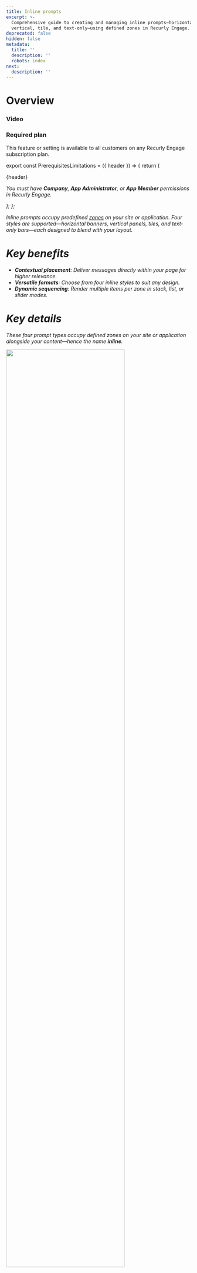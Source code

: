 ```yaml
---
title: Inline prompts
excerpt: >-
  Comprehensive guide to creating and managing inline prompts—horizontal,
  vertical, tile, and text-only—using defined zones in Recurly Engage.
deprecated: false
hidden: false
metadata:
  title: ''
  description: ''
  robots: index
next:
  description: ''
---
```

# Overview

### Video

<Embed url="https://www.loom.com/embed/0b567941dcf24629b1c053d4900ff0d3?sid=0d2335cd-d92d-4fcd-8438-3a35c781d0ca" href="https://www.loom.com/embed/0b567941dcf24629b1c053d4900ff0d3?sid=0d2335cd-d92d-4fcd-8438-3a35c781d0ca" typeOfEmbed="iframe" height="480px" width="100%" iframe="true" />

### Required plan

This feature or setting is available to all customers on any Recurly Engage subscription plan.

export const PrerequisitesLimitations = ({ header }) => {
  return (
    <div className="flex justify-start">
      <div className="rounded-md p-6 m-4 max-w-lg shadow-md border border-gray-300 dark:bg-gray-800 dark:border-gray-600">
        <p className="text-lg font-bold">{header}</p>
        <p>
          <i className="fa-solid fa-check mr-2" />
          You must have <strong>Company</strong>, <strong>App Administrator</strong>, or <strong>App Member</strong> permissions in Recurly Engage.
        </p>
      </div>
    </div>
  );
};

<PrerequisitesLimitations header="Prerequisites & limitations" />

Inline prompts occupy predefined [zones](zones) on your site or application. Four styles are supported—horizontal banners, vertical panels, tiles, and text-only bars—each designed to blend with your layout.

# Key benefits

* **Contextual placement**: Deliver messages directly within your page for higher relevance.
* **Versatile formats**: Choose from four inline styles to suit any design.
* **Dynamic sequencing**: Render multiple items per zone in stack, list, or slider modes.

# Key details

These four prompt types occupy defined zones on your site or application alongside your content—hence the name **inline**.

<Image align="center" className="border" border={true} width="80% " src="https://files.readme.io/3306b54-Screenshot_2024-04-18_193019.png" />

Inline prompts live in [zones](zones). Any prompt assigned to a zone appears in that location—for example, a horizontal banner in the **Web Featured** zone.

<Image align="center" className="border" border={true} width="80% " src="https://files.readme.io/e0c5481-Screenshot_2024-04-18_191758.png" />

A single zone can render multiple items of the same type in one of three modes:

* **Stack**: items overlap; each new item appears after the prior one is dismissed.
* **List**: items display side by side, ideal for showing a row of personalized recommendations.
* **Slider**: a carousel showing one item at a time, with optional bullet indicators or auto-rotation.

### Horizontal

A wide banner with a landscape orientation that spans the width of your content area or screen edge-to-edge. Commonly placed at the top or bottom of pages, it can include a call-to-action button and hide itself on click or remain visible.

* **Recommended ratios**: 2×1, 4×1, **6×1**, 8×1, 10×1.

<Image align="center" className="border" border={true} width="80% " src="https://files.readme.io/994d3cd-image.png" />

### Vertical

A tall panel with a portrait orientation, typically along the left or right edge of your layout. Like horizontals, it may include buttons and can be timed or click-to-dismiss.

* **Recommended ratios**: 1×2, **1×3**, 1×4.

<Image align="center" className="border" border={true} src="https://files.readme.io/a1fb469-image.png" />

### Tile

A square or rectangle zone—perfect for grid layouts. Tiles display media and text, and can be closed or persist after interaction.

* **Recommended ratios**: 1×1, 4×3, 16×9.

<Image align="center" className="border" border={true} width="80% " src="https://files.readme.io/5729a7f-image.png" />

### Text-only

A clickable text bar without images, useful for simple announcements or links. It can be configured to hide on click or remain in view.

* **Recommended ratios**: 6×1, 8×1, 10×1.

<Image align="center" className="border" border={true} width="80% " src="https://files.readme.io/392d0bc-image.png" />

***

## Step-by-step guide

1. **Create a zone**

   * Navigate to **Settings > Zones > New Zone**.
   * Name the zone (no spaces) and select its placement (e.g., “Home Page Top Banner”).

   <br />

   <Image align="center" className="border" border={true} width="80% " src="https://files.readme.io/0e07cb5-image.png" />

   <Image align="center" className="border" border={true} width="80% " src="https://files.readme.io/60a9382-inline2.png" />

2. **Build an inline prompt**

   * Go to **Prompts > New Prompt**.
   * Choose **Desktop and Mobile**, then select **Horizontal** (or your desired inline type).

   <br />

   <Image align="center" className="border" border={true} width="80% " src="https://files.readme.io/564d84a-image.png" />

   <Image align="center" className="border" border={true} width="80% " src="https://files.readme.io/664a781-image.png" />

   * Enter a **Name**, **Description**, and assign it to your new zone, then click **Submit**.

   <br />

   <Image align="center" className="border" border={true} width="80% " src="https://files.readme.io/c8c3561-image.png" />

   * Configure **Segments**, **Limits** (optional), **Schedule** (optional), and **Actions**.

   * Click **Edit prompt design** to customize visuals and copy.

   <br />

   <Image align="center" className="border" border={true} width="80% " src="https://files.readme.io/6a6227a-Screenshot_2024-04-22_173653.png" />

   * Tweak settings in the designer and preview live changes. Download sample backgrounds [here](/images/samples.zip).

   <br />

   <Image align="center" className="border" border={true} width="80% " src="https://files.readme.io/0d80810-Screenshot_2024-04-22_174308.png" />

   * Click **Publish** to make the prompt live.

   <br />

   <Image align="center" className="border" border={true} width="80% " src="https://files.readme.io/a55eac9-Screenshot_2024-04-22_174752.png" />

3. **Manage your zone**

   * Under **Settings > Zones**, view all prompts assigned to a zone.
   * Switch between **Stack**, **List**, or **Slider** display modes for multiple items.

<Image align="center" className="border" border={true} width="80% " src="https://files.readme.io/dcbb8c2-Screenshot_2024-04-22_175035.png" />

***

## Integration

### Live tool

1. **Click** the **Live Tool** button and **select** your domain.

<Image align="center" className="border" border={true} width="80% " src="https://files.readme.io/7cb2ded-Screenshot_2024-04-22_175333.png" />

<Image align="center" className="border" border={true} width="80% " src="https://files.readme.io/03543e0-Screenshot_2024-04-22_175548.png" />

2. **Expand** the panel, switch to the **Add** tab, and choose your zone.

<Image align="center" className="border" border={true} width="80% " src="https://files.readme.io/a1fe85f-image.png" />

3. **Hover** over the target area until the outline appears, then click to insert the zone.

<Image align="center" className="border" border={true} width="80% " src="https://files.readme.io/7878719-image.png" />

### Developer guide

1. **Copy** the zone identifier (e.g., `data-rf-zone="example-tag"`).
2. **Insert** into your HTML:

```html
<div data-rf-zone="example-tag"></div>
```

3. **Optionally** **wrap in** a container with explicit height for absolute positioning:

```html
<div style="height:200px">
  <div data-rf-zone="example-tag"></div>
</div>
```

***

## Tips and tricks

### Absolute positioning - new content

1. Insert the zone tag where needed.
2. Wrap in a container with a set height.
3. Initialize your scroll or animation logic.

### Absolute positioning—replacing content

Use the Live Tool sparingly—ensure your prompt dimensions match the existing element.

### Content delay solutions

* **Header load lag**: add CSS animations or skeleton loaders.
* **Above-the-fold delay**: set explicit height with a brief no-collapse timer.
* **Slow SDK load**: move the Recurly Engage tag earlier in your tag order.

### Responsive resizing

* Use CSS media queries or `transform: scale()` for width issues.
* Apply `background-size: cover` or bake text into images for backgrounds.